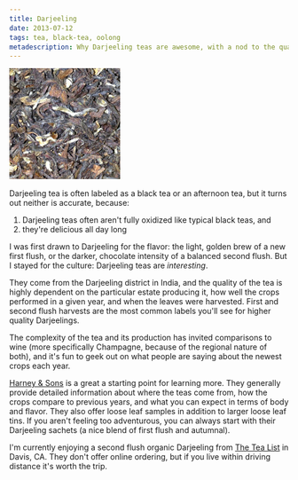 ```yaml
---
title: Darjeeling
date: 2013-07-12
tags: tea, black-tea, oolong
metadescription: Why Darjeeling teas are awesome, with a nod to the quality varieties sold by the Tea List in Davis, CA and Harney & Sons.
---
```


![](/images/darjeeling.jpg "Tea List - Darjeeling 2nd Flush")

Darjeeling tea is often labeled as a black tea or an afternoon tea, but it turns
out neither is accurate, because:

1. Darjeeling teas often aren't fully oxidized like typical black teas, and
2. they're delicious all day long

I was first drawn to Darjeeling for the flavor: the light, golden brew of a new
first flush, or the darker, chocolate intensity of a balanced second flush. But
I stayed for the culture:  Darjeeling teas are *interesting*.

They come from the Darjeeling district in India, and the quality of the tea
is highly dependent on the particular estate producing it, how well the crops
performed in a given year, and when the leaves were harvested. First and second
flush harvests are the most common labels you'll see for higher quality
Darjeelings.

The complexity of the tea and its production has invited comparisons to wine
(more specifically Champagne, because of the regional nature of both), and it's
fun to geek out on what people are saying about the newest crops each year.

[Harney & Sons](http://www.harney.com/) is a great a starting point for learning
more. They generally provide detailed information about where the teas come
from, how the crops compare to previous years, and what you can expect in terms
of body and flavor. They also offer loose leaf samples in addition to larger
loose leaf tins. If you aren't feeling too adventurous, you can always start
with their Darjeeling sachets (a nice blend of first flush and autumnal).

I'm currently enjoying a second flush organic Darjeeling from [The Tea List](
http://tea-list.com/) in Davis, CA. They don't offer online ordering, but if
you live within driving distance it's worth the trip.